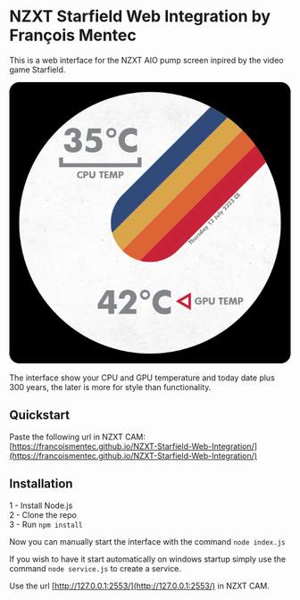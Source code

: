 # NZXT Starfield Web Integration by François Mentec

This is a web interface for the NZXT AIO pump screen inpired by the video game Starfield.

![Interface preview](./public/img/preview.png)

The interface show your CPU and GPU temperature and today date plus 300 years, the later is more for style than functionality.

## Quickstart
Paste the following url in NZXT CAM: [https://francoismentec.github.io/NZXT-Starfield-Web-Integration/](https://francoismentec.github.io/NZXT-Starfield-Web-Integration/)



## Installation

1 - Install Node.js  
2 - Clone the repo  
3 - Run `npm install`

Now you can manually start the interface with the command `node index.js`

If you wish to have it start automatically on windows startup simply use the command `node service.js` to create a service.

Use the url [http://127.0.0.1:2553/](http://127.0.0.1:2553/) in NZXT CAM.